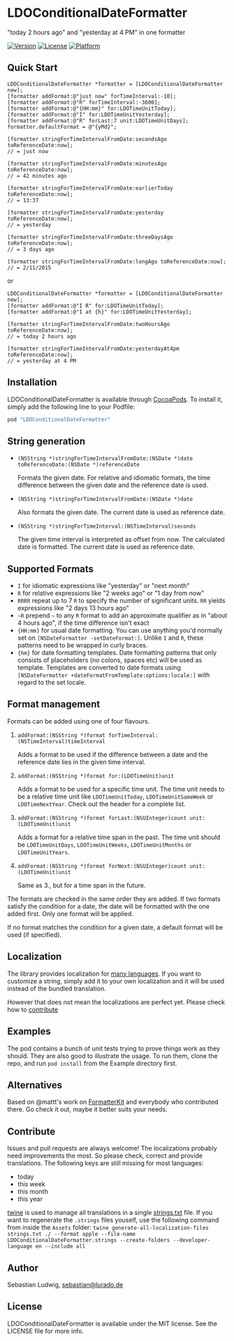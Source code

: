 # LDOConditionalDateFormatter
"today 2 hours ago" and "yesterday at 4 PM" in one formatter

[![Version](https://img.shields.io/cocoapods/v/LDOConditionalDateFormatter.svg?style=flat)](http://cocoapods.org/pods/LDOConditionalDateFormatter)
[![License](https://img.shields.io/cocoapods/l/LDOConditionalDateFormatter.svg?style=flat)](http://cocoapods.org/pods/LDOConditionalDateFormatter)
[![Platform](https://img.shields.io/cocoapods/p/LDOConditionalDateFormatter.svg?style=flat)](http://cocoapods.org/pods/LDOConditionalDateFormatter)

## Quick Start

```objc
LDOConditionalDateFormatter *formatter = [LDOConditionalDateFormatter new];
[formatter addFormat:@"just now" forTimeInterval:-10];
[formatter addFormat:@"R" forTimeInterval:-3600];
[formatter addFormat:@"{HH:mm}" for:LDOTimeUnitToday];
[formatter addFormat:@"I" for:LDOTimeUnitYesterday];
[formatter addFormat:@"R" forLast:7 unit:LDOTimeUnitDays];
formatter.defaultFormat = @"{yMd}";

[formatter stringForTimeIntervalFromDate:secondsAgo toReferenceDate:now];
// = just now

[formatter stringForTimeIntervalFromDate:minutesAgo toReferenceDate:now];
// = 42 minutes ago

[formatter stringForTimeIntervalFromDate:earlierToday toReferenceDate:now];
// = 13:37

[formatter stringForTimeIntervalFromDate:yesterday toReferenceDate:now];
// = yesterday

[formatter stringForTimeIntervalFromDate:threeDaysAgo toReferenceDate:now];
// = 3 days ago

[formatter stringForTimeIntervalFromDate:longAgo toReferenceDate:now];
// = 2/11/2015
```

or

```objc
LDOConditionalDateFormatter *formatter = [LDOConditionalDateFormatter new];
[formatter addFormat:@"I R" for:LDOTimeUnitToday];
[formatter addFormat:@"I at {h}" for:LDOTimeUnitYesterday];

[formatter stringForTimeIntervalFromDate:twoHoursAgo toReferenceDate:now];
// = today 2 hours ago

[formatter stringForTimeIntervalFromDate:yesterdayAt4pm toReferenceDate:now];
// = yesterday at 4 PM
```

## Installation

LDOConditionalDateFormatter is available through [CocoaPods](http://cocoapods.org). To install it, simply add the following line to your Podfile:

```ruby
pod "LDOConditionalDateFormatter"
```

## String generation

- `(NSString *)stringForTimeIntervalFromDate:(NSDate *)date toReferenceDate:(NSDate *)referenceDate`
	
	Formats the given date. For relative and idiomatic formats, the time difference between the given date and the reference date is used.

- `(NSString *)stringForTimeIntervalFromDate:(NSDate *)date`

	Also formats the given date. The current date is used as reference date.
	
- `(NSString *)stringForTimeInterval:(NSTimeInterval)seconds`

	The given time interval is interpreted as offset from now. The calculated date is formatted. The current date is used as reference date.

## Supported Formats

- `I` for idiomatic expressions like "yesterday" or "next month"
- `R` for relative expressions like "2 weeks ago" or "1 day from now"
- `RRRR` repeat up to 7 `R` to specify the number of significant units. `RR` yields expressions like "2 days 13 hours ago"
- `~R` prepend `~` to any `R` format to add an approximate qualifier as in "about 4 hours ago", if the time difference isn't exact
- `{HH:mm}` for usual date formatting. You can use anything you'd normally set on `[NSDateFormatter -setDateFormat:]`. Unlike `I` and `R`, these patterns need to be wrapped in curly braces.
- `{hm}` for date formatting templates. Date formatting patterns that only consists of placeholders (no colons, spaces etc) will be used as template. Templates are converted to date formats using `[NSDateFormatter
+dateFormatFromTemplate:options:locale:]` with regard to the set locale.

## Format management

Formats can be added using one of four flavours.

1. `addFormat:(NSString *)format forTimeInterval:(NSTimeInterval)timeInterval`
	
	Adds a format to be used if the difference between a date and the reference date lies in the given time interval.

2. `addFormat:(NSString *)format for:(LDOTimeUnit)unit`

	 Adds a format to be used for a specific time unit. The time unit needs to be a relative time unit like `LDOTimeUnitToday`, `LDOTimeUnitSameWeek` or `LDOTimeNextYear`. Check out the header for a complete list.

3. `addFormat:(NSString *)format forLast:(NSUInteger)count unit:(LDOTimeUnit)unit`

	Adds a format for a relative time span in the past. The time unit should be `LDOTimeUnitDays`, `LDOTimeUnitWeeks`, `LDOTimeUnitMonths` or `LDOTimeUnitYears`.

4. `addFormat:(NSString *)format forNext:(NSUInteger)count unit:(LDOTimeUnit)unit`

	Same as 3., but for a time span in the future.


The formats are checked in the same order they are added. If two formats satisfy the condition for a date, the date will be formatted with the one added first. Only one format will be applied.

If no format matches the condition for a given date, a default format will be used (if specified).

## Localization

The library provides localization for [many languages](https://github.com/lurado/LDOConditionalDateFormatter/tree/master/Pod/Assets). If you want to customize a string, simply add it to your own localization and it will be used instead of the bundled translation.

However that does not mean the localizations are perfect yet. Please check how to [contribute](#contribute)

## Examples

The pod contains a bunch of unit tests trying to prove things work as they should. They are also good to illustrate the usage. To run them, clone the repo, and run `pod install` from the Example directory first.

## Alternatives

Based on @mattt's work on [FormatterKit](https://github.com/mattt/FormatterKit) and everybody who contributed there. Go check it out, maybe it better suits your needs.

## Contribute

Issues and pull requests are always welcome! The localizations probably need improvements the most. So please check, correct and provide translations. The following keys are still missing for most languages:

- today
- this week
- this month
- this year

[twine](https://github.com/mobiata/twine) is used to manage all translations in a single [strings.txt](https://github.com/lurado/LDOConditionalDateFormatter/tree/master/Pod/Assets/strings.txt) file. If you want to regenerate the `.strings` files youself, use the following command from inside the `Assets` folder: `twine generate-all-localization-files strings.txt ./ --format apple --file-name LDOConditionalDateFormatter.strings --create-folders --developer-language en --include all`

## Author

Sebastian Ludwig, sebastian@lurado.de

## License

LDOConditionalDateFormatter is available under the MIT license. See the LICENSE file for more info.
